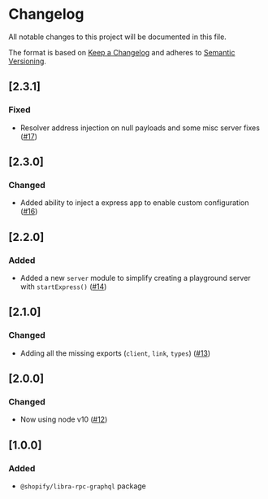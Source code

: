# Changelog

All notable changes to this project will be documented in this file.

The format is based on [Keep a Changelog](http://keepachangelog.com/en/1.0.0/)
and adheres to [Semantic Versioning](http://semver.org/spec/v2.0.0.html).

<!-- ## [Unreleased] -->

## [2.3.1]

### Fixed

- Resolver address injection on null payloads and some misc server fixes ([#17](https://github.com/Shopify/libra-web-tools/pull/17))

## [2.3.0]

### Changed

- Added ability to inject a express app to enable custom configuration ([#16](https://github.com/Shopify/libra-web-tools/pull/16))

## [2.2.0]

### Added

- Added a new `server` module to simplify creating a playground server with `startExpress()` ([#14](https://github.com/Shopify/libra-web-tools/pull/14))

## [2.1.0]

### Changed

- Adding all the missing exports (`client`, `link`, `types`) ([#13](https://github.com/Shopify/libra-web-tools/pull/13))

## [2.0.0]

### Changed

- Now using node v10 ([#12](https://github.com/Shopify/libra-web-tools/pull/12))

## [1.0.0]

### Added

- `@shopify/libra-rpc-graphql` package
